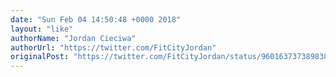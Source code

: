 ```yaml
---
date: "Sun Feb 04 14:50:48 +0000 2018"
layout: "like"
authorName: "Jordan Cieciwa"
authorUrl: "https://twitter.com/FitCityJordan"
originalPost: "https://twitter.com/FitCityJordan/status/960163737389838341"
---
```


